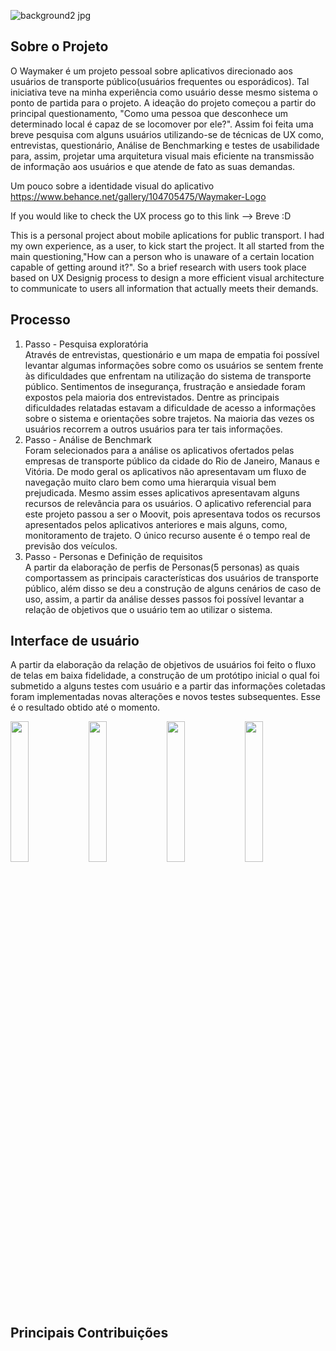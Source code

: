 
![background2 jpg](https://user-images.githubusercontent.com/49257071/106795758-41521700-6639-11eb-97e0-647b9f75f2c9.png)

<h2> Sobre o Projeto</h2>
O Waymaker é um projeto pessoal sobre aplicativos direcionado aos usuários de transporte público(usuários frequentes ou esporádicos). Tal iniciativa teve na minha experiência como usuário desse mesmo sistema o ponto de partida para o projeto. A ideação do projeto começou a partir do principal questionamento, "Como uma pessoa que desconhece um determinado local é capaz de se locomover por ele?". Assim foi feita uma breve pesquisa com alguns usuários utilizando-se de técnicas de UX como, entrevistas, questionário, Análise de Benchmarking e testes de usabilidade para, assim, projetar uma arquitetura visual mais eficiente na transmissão de informação aos usuários e que atende de fato as suas demandas.

Um pouco sobre a identidade visual do aplicativo
https://www.behance.net/gallery/104705475/Waymaker-Logo


If you would like to check the UX process go to this link --> Breve :D

This is a personal project about mobile aplications for public transport. I had my own experience, as a user, to kick start the project. It all started from the main questioning,"How can a person who is unaware of a certain location capable of getting around it?". So a brief research with users took place based on UX Designig process to design a more efficient visual architecture to communicate to users all information that actually meets their demands.


<h2> Processo </h2>
<ol>
  <li>Passo - Pesquisa exploratória</li>
Através de entrevistas, questionário e um mapa de empatia foi possível levantar algumas informações sobre como os usuários se sentem frente às dificuldades que enfrentam na utilização do sistema de transporte público. Sentimentos de insegurança, frustração e ansiedade foram expostos pela maioria dos entrevistados. Dentre as principais dificuldades relatadas estavam a dificuldade de acesso a informações sobre o sistema e orientações sobre trajetos. Na maioria das vezes os usuários recorrem a outros usuários para ter tais informações.
  <li>Passo - Análise de Benchmark</li>
Foram selecionados para a análise os aplicativos ofertados pelas empresas de transporte público da cidade do Rio de Janeiro, Manaus e Vitória. De modo geral os aplicativos não apresentavam um fluxo de navegação muito claro bem como uma hierarquia visual bem prejudicada. Mesmo assim esses aplicativos apresentavam alguns recursos de relevância para os usuários. O aplicativo referencial para este projeto passou a ser o Moovit, pois apresentava todos os recursos apresentados pelos aplicativos anteriores e mais alguns, como, monitoramento de trajeto. O único recurso ausente é o tempo real de previsão dos veículos.
  <li>Passo - Personas e Definição de requisitos</li>
A partir da elaboração de perfis de Personas(5 personas) as quais comportassem as principais características dos usuários de transporte público, além disso se deu a construção de alguns cenários de caso de uso, assim, a partir da análise desses passos foi possível levantar a relação de objetivos que o usuário tem ao utilizar o sistema.
  
</ol>

<h2> Interface de usuário</h2>
A partir da elaboração da relação de objetivos de usuários foi feito o fluxo de telas em baixa fidelidade, a construção de um protótipo inicial o qual foi submetido a alguns testes com usuário e a partir das informações coletadas foram implementadas novas alterações e novos testes subsequentes. Esse é o resultado obtido até o momento.



<img src= "https://github.com/FelipeLee22/Waymaker/blob/master/Inicio.png" width="24%" style ="display:inline"> <img src="https://github.com/FelipeLee22/Waymaker/blob/master/Inicio.png" width="24%" style ="display:inline"> <img src="https://github.com/FelipeLee22/Waymaker/blob/master/Inicio.png" width="24%" style ="display:inline"> <img src="https://github.com/FelipeLee22/Waymaker/blob/master/Inicio.png" width="24%" style ="display:inline">

<h2> Principais Contribuições</h2>
